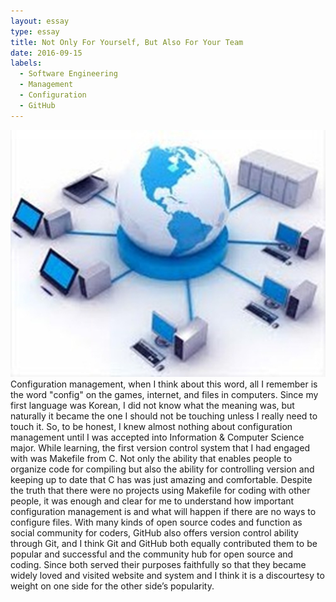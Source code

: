 ```yaml
---
layout: essay
type: essay
title: Not Only For Yourself, But Also For Your Team
date: 2016-09-15
labels:
  - Software Engineering
  - Management
  - Configuration
  - GitHub
---
```

<img class="ui medium right rectangular floated image" src="../images/config.jpeg">
Configuration management, when I think about this word, all I remember is the word "config" on the games, internet, and files in computers. Since my first language was Korean, I did not know what the meaning was, but naturally it became the one I should not be touching unless I really need to touch it. So, to be honest, I knew almost nothing about configuration management until I was accepted into Information & Computer Science major.
While learning, the first version control system that I had engaged with was Makefile from C. Not only the ability that enables people to organize code for compiling but also the ability for controlling version and keeping up to date that C has was just amazing and comfortable. Despite the truth that there were no projects using Makefile for coding with other people, it was enough and clear for me to understand how important configuration management is and what will happen if there are no ways to configure files. 
With many kinds of open source codes and function as social community for coders, GitHub also offers version control ability through Git, and I think Git and GitHub both equally contributed them to be popular and successful and the community hub for open source and coding. Since both served their purposes faithfully so that they became widely loved and visited website and system and I think it is a discourtesy to weight on one side for the other side’s popularity. 

